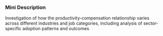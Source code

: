 ### Mini Description

Investigation of how the productivity-compensation relationship varies across different industries and job categories, including analysis of sector-specific adoption patterns and outcomes
